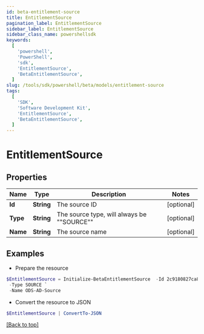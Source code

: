 ```yaml
---
id: beta-entitlement-source
title: EntitlementSource
pagination_label: EntitlementSource
sidebar_label: EntitlementSource
sidebar_class_name: powershellsdk
keywords:
  [
    'powershell',
    'PowerShell',
    'sdk',
    'EntitlementSource',
    'BetaEntitlementSource',
  ]
slug: /tools/sdk/powershell/beta/models/entitlement-source
tags:
  [
    'SDK',
    'Software Development Kit',
    'EntitlementSource',
    'BetaEntitlementSource',
  ]
---
```


# EntitlementSource

## Properties

| Name | Type | Description | Notes |
| --- | --- | --- | --- |
| **Id** | **String** | The source ID | [optional] |
| **Type** | **String** | The source type, will always be ""SOURCE"" | [optional] |
| **Name** | **String** | The source name | [optional] |

## Examples

- Prepare the resource

```powershell
$EntitlementSource = Initialize-BetaEntitlementSource  -Id 2c9180827ca885d7017ca8ce28a000eb `
 -Type SOURCE `
 -Name ODS-AD-Source
```

- Convert the resource to JSON

```powershell
$EntitlementSource | ConvertTo-JSON
```

[[Back to top]](#)
